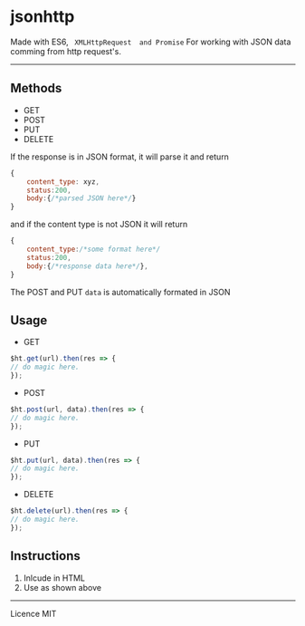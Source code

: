 # jsonhttp
Made with ES6, ``` XMLHttpRequest  and Promise```
For working with JSON data comming from http request's.

---
## Methods
* GET
* POST
* PUT
* DELETE

If the response is in JSON format, it will parse it and return
```javascript
{
    content_type: xyz,
    status:200,
    body:{/*parsed JSON here*/}
}
```

and if the content type is not JSON
it will return 
```javascript
{
    content_type:/*some format here*/
    status:200, 
    body:{/*response data here*/},
}
```
The POST and PUT ```data``` is automatically formated in JSON

## Usage
* GET
```javascript
$ht.get(url).then(res => {
// do magic here.
});
```
* POST
```javascript
$ht.post(url, data).then(res => {
// do magic here.
});
```
* PUT
```javascript
$ht.put(url, data).then(res => {
// do magic here.
});
```
* DELETE
```javascript
$ht.delete(url).then(res => {
// do magic here.
});
```

## Instructions
1. Inlcude in HTML
2. Use as shown above
---
Licence MIT